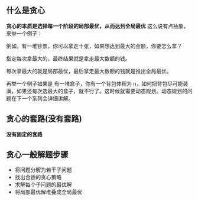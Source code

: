 ## 什么是贪心

**贪心的本质是选择每一个阶段的局部最优，从而达到全局最优**
这么说有点抽象，来举一个例子：

例如，有一堆钞票，你可以拿走十张，如果想达到最大的金额，你要怎么拿？

指定每次拿最大的，最终结果就是拿走最大数额的钱。

每次拿最大的就是局部最优，最后拿走最大数额的钱就是推出全局最优。

再举一个例子如果是 有一堆盒子，你有一个背包体积为 n，如何把背包尽可能装满，如果还每次选最大的盒子，就不行了。这时候就需要动态规划。动态规划的问题在下一个系列会详细讲解。

## 贪心的套路(没有套路)

**没有固定的套路**

## 贪心一般解题步骤

- 将问题分解为若干子问题
- 找出合适的贪心策略
- 求解每个子问题的最优解
- 将局部最优解堆叠成全局最优

